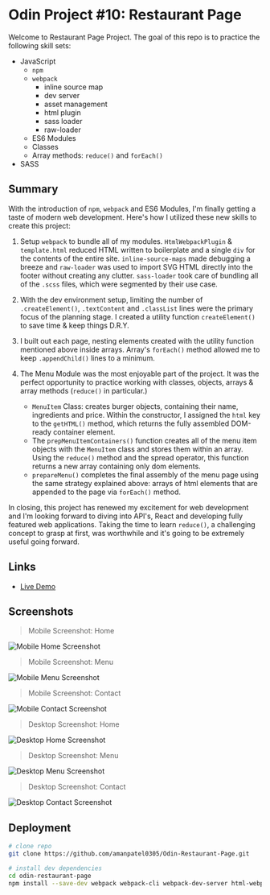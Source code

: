 # Odin Project #10: Restaurant Page

Welcome to Restaurant Page Project. The goal of this repo is to practice the following skill sets:

- JavaScript
  - `npm`
  - `webpack`
    - inline source map
    - dev server
    - asset management
    - html plugin
    - sass loader
    - raw-loader
  - ES6 Modules
  - Classes
  - Array methods: `reduce()` and `forEach()`
- SASS

## Summary

With the introduction of `npm`, `webpack` and ES6 Modules, I'm finally getting a taste of modern web development. Here's how I utilized these new skills to create this project:

1. Setup `webpack` to bundle all of my modules. `HtmlWebpackPlugin` & `template.html` reduced HTML written to boilerplate and a single `div` for the contents of the entire site. `inline-source-maps` made debugging a breeze and `raw-loader` was used to import SVG HTML directly into the footer without creating any clutter. `sass-loader` took care of bundling all of the `.scss` files, which were segmented by their use case.
2. With the dev environment setup, limiting the number of `.createElement()`, `.textContent` and `.classList` lines were the primary focus of the planning stage. I created a utility function `createElement()` to save time & keep things D.R.Y.
3. I built out each page, nesting elements created with the utility function mentioned above inside arrays. Array's `forEach()` method allowed me to keep `.appendChild()` lines to a minimum.
4. The Menu Module was the most enjoyable part of the project. It was the perfect opportunity to practice working with classes, objects, arrays & array methods (`reduce()` in particular.)

   - `MenuItem` Class: creates burger objects, containing their name, ingredients and price. Within the constructor, I assigned the `html` key to the `getHTML()` method, which returns the fully assembled DOM-ready container element.
   - The `prepMenuItemContainers()` function creates all of the menu item objects with the `MenuItem` class and stores them within an array. Using the `reduce()` method and the spread operator, this function returns a new array containing only dom elements.
   - `prepareMenu()` completes the final assembly of the menu page using the same strategy explained above: arrays of html elements that are appended to the page via `forEach()` method.

In closing, this project has renewed my excitement for web development and I'm looking forward to diving into API's, React and developing fully featured web applications. Taking the time to learn `reduce()`, a challenging concept to grasp at first, was worthwhile and it's going to be extremely useful going forward.

## Links

- [Live Demo](https://github.com/amanpatel0305/Odin-Restaurant-Page.git)


## Screenshots

> Mobile Screenshot: Home

![Mobile Home Screenshot](img/mobile-home.png)

> Mobile Screenshot: Menu

![Mobile Menu Screenshot](img/mobile-menu.png)

> Mobile Screenshot: Contact

![Mobile Contact Screenshot](img/mobile-contact.png)

> Desktop Screenshot: Home

![Desktop Home Screenshot](img/desktop-home.png)

> Desktop Screenshot: Menu

![Desktop Menu Screenshot](img/desktop-menu.png)

> Desktop Screenshot: Contact

![Desktop Contact Screenshot](img/desktop-contact.png)

## Deployment

```sh
# clone repo
git clone https://github.com/amanpatel0305/Odin-Restaurant-Page.git

# install dev dependencies
cd odin-restaurant-page
npm install --save-dev webpack webpack-cli webpack-dev-server html-webpack-plugin style-loader css-loader sass-loader sass raw-loader
```

